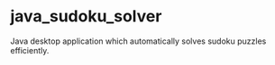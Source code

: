 # java_sudoku_solver
Java desktop application which automatically solves sudoku puzzles efficiently.
